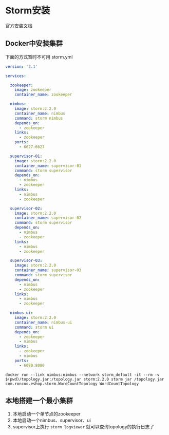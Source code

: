 # Storm安装

[官方安装文档](https://storm.apache.org/releases/current/Setting-up-a-Storm-cluster.html '')
## Docker中安装集群

下面的方式暂时不可用
storm.yml
```yml
version: '3.1'

services:

  zookeeper:
    image: zookeeper
    container_name: zookeeper

  nimbus:
    image: storm:2.2.0
    container_name: nimbus
    command: storm nimbus
    depends_on:
      - zookeeper
    links:
      - zookeeper
    ports:
      - 6627:6627

  supervisor-01:
    image: storm:2.2.0
    container_name: supervisor-01
    command: storm supervisor
    depends_on:
      - nimbus
      - zookeeper
    links:
      - nimbus
      - zookeeper

  supervisor-02:
    image: storm:2.2.0
    container_name: supervisor-02
    command: storm supervisor
    depends_on:
      - nimbus
      - zookeeper
    links:
      - nimbus
      - zookeeper

  supervisor-03:
    image: storm:2.2.0
    container_name: supervisor-03
    command: storm supervisor
    depends_on:
      - nimbus
      - zookeeper
    links:
      - nimbus
      - zookeeper

  nimbus-ui:
    image: storm:2.2.0
    container_name: nimbus-ui
    command: storm ui 
    depends_on:
      - zookeeper
      - nimbus
    links:
      - zookeeper
      - nimbus
    ports:
      - 6080:8080
```


```shell
docker run --link nimbus:nimbus --network storm_default -it --rm -v $(pwd)/topology.jar:/topology.jar storm:2.2.0 storm jar /topology.jar com.roncoo.eshop.storm.WordCountTopology WordCountTopology
```


## 本地搭建一个最小集群

1. 本地启动一个单节点的zookeeper
2. 本地启动一个nimbus、supervisor、ui 
3. supervisor上执行 `storm logviewer` 就可以查询topology的执行日志了 




